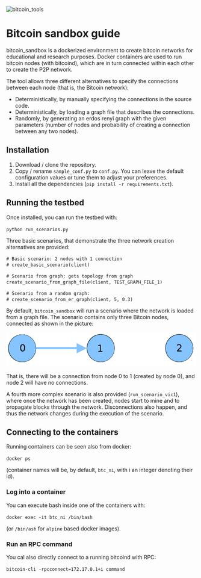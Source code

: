 ![bitcoin_tools](https://srgi.me/assets/images/bitcoin_sandbox_logo.png)

# Bitcoin sandbox guide

bitcoin_sandbox is a dockerized environment to create bitcoin networks for educational and research purposes. 
Docker containers are used to run bitcoin nodes (with bitcoind), which are in turn connected within each other 
to create the P2P network.

The tool allows three different alternatives to specify the connections between each node (that is, the Bitcoin network): 
* Deterministically, by manually specifying the connections in the source code.
* Deterministically, by loading a graph file that describes the connections.
* Randomly, by generating an erdos renyi graph with the given parameters (number of nodes and probability of creating
a connection between any two nodes). 

## Installation

1. Download / clone the repository.
2. Copy / rename `sample_conf.py` to `conf.py`. You can leave the default configuration values or tune them 
 to adjust your preferences. 
3. Install all the dependencies (`pip install -r requirements.txt`).

## Running the testbed

Once installed, you can run the testbed with:

`python run_scenarios.py`

Three basic scenarios, that demonstrate the three network creation alternatives are provided:
```
# Basic scenario: 2 nodes with 1 connection
# create_basic_scenario(client)
```

```
# Scenario from graph: gets topology from graph
create_scenario_from_graph_file(client, TEST_GRAPH_FILE_1)
```

```
# Scenario from a random graph:
# create_scenario_from_er_graph(client, 5, 0.3)
```

By default, `bitcoin_sandbox` will run a scenario where the network is loaded from a graph file. The scenario contains only three
Bitcoin nodes, connected as shown in the picture:

![3 node graph](graphs/basic3.png)

That is, there will be a connection from node 0 to 1 (created by node 0), and node 2 will have no connections.

A fourth more complex scenario is also provided (`run_scenario_vic1`), where once the network has been created, 
nodes start to mine and to propagate blocks through the network. Disconnections also happen, and thus the network
changes during the execution of the scenario. 

## Connecting to the containers

Running containers can be seen also from docker:

`docker ps`

(container names will be, by default, `btc_ni`, with i an integer denoting their id).

### Log into a container

You can execute bash inside one of the containers with:

`docker exec -it btc_ni /bin/bash`

(or `/bin/ash` for `alpine` based docker images).

### Run an RPC command

You cal also directly connect to a running bitcoind with RPC:

`bitcoin-cli -rpcconnect=172.17.0.1+i command`








